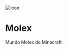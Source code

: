 ![icon](https://github.com/user-attachments/assets/6961fda9-9198-4de5-8eee-64d11c7c626e)

# Molex
 Mundo Molex do Minecraft

